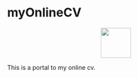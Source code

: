 # myOnlineCV

<p align="center">
  <img src="http://dhawalagrawal.decoder.co.in/IMAGES/mylogo.png" width="70"/>
</p>

This is a portal to my online cv. 
